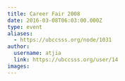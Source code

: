 ```yaml
---
title: Career Fair 2008 
date: 2016-03-08T06:03:00.000Z
type: event
aliases:
  - https://ubccsss.org/node/1031
author:
  username: atjia
  link: https://ubccsss.org/user/14
images:
---
```


